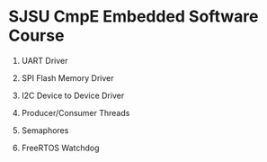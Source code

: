 # SJSU CmpE Embedded Software Course

1. UART Driver

2. SPI Flash Memory Driver

3. I2C Device to Device Driver

4. Producer/Consumer Threads

5. Semaphores

6. FreeRTOS Watchdog
